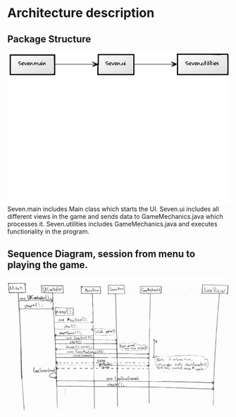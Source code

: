 # Architecture description

## Package Structure  
<img src="https://github.com/kettroni/otm-harjoitustyo/blob/master/Seven/Documentation/Pictures/PackageStructure.png" style="width: 200px,height: 100px;">  
Seven.main includes Main class which starts the UI.
Seven.ui includes all different views in the game and sends data to GameMechanics.java which processes it.
Seven.utilities includes GameMechanics.java and executes functionality in the program.

## Sequence Diagram, session from menu to playing the game.  
<img src="https://github.com/kettroni/otm-harjoitustyo/blob/master/Seven/Documentation/Pictures/SequenceDiagram1.png">
